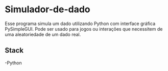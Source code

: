 # Simulador-de-dado
Esse programa simula um dado utilizando Python com interface gráfica PySimpleGUI. Pode ser usado para jogos ou interações que necessitem de uma aleatoriedade de um dado real.
## Stack
-Python
